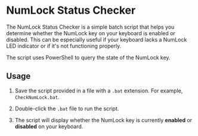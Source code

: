# NumLock Status Checker

The NumLock Status Checker is a simple batch script that helps you determine whether the NumLock key on your keyboard is enabled or disabled. This can be especially useful if your keyboard lacks a NumLock LED indicator or if it's not functioning properly.

The script uses PowerShell to query the state of the NumLock key.

## Usage

1. Save the script provided in a file with a `.bat` extension. For example, `CheckNumLock.bat`.

2. Double-click the `.bat` file to run the script.

3. The script will display whether the NumLock key is currently **enabled** or **disabled** on your keyboard.

